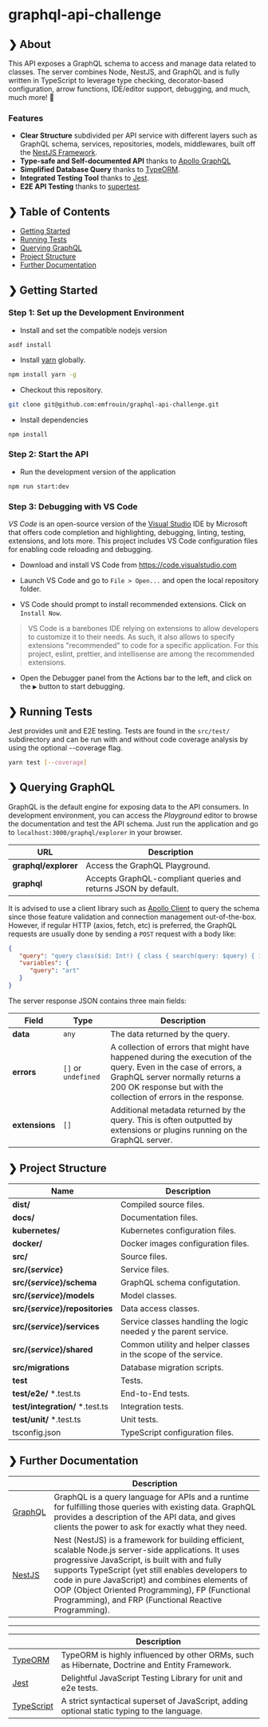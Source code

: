 # graphql-api-challenge

## ❯ About

This API exposes a GraphQL schema to access and manage data related to classes.
The server combines Node, NestJS, and GraphQL and is fully written in TypeScript to leverage type checking, decorator-based configuration, arrow functions, IDE/editor support, debugging, and much, much more! 🙌

### Features

-   **Clear Structure** subdivided per API service with different layers such as GraphQL schema, services, repositories, models, middlewares, built off the [NestJS Framework](https://docs.nestjs.com/).
-   **Type-safe and Self-documented API** thanks to [Apollo GraphQL](https://www.apollographql.com/docs/apollo-server/)
-   **Simplified Database Query** thanks to [TypeORM](https://github.com/typeorm/typeorm).
-   **Integrated Testing Tool** thanks to [Jest](https://facebook.github.io/jest).
-   **E2E API Testing** thanks to [supertest](https://github.com/visionmedia/supertest).

## ❯ Table of Contents

-   [Getting Started](#-getting-started)
-   [Running Tests](#-running-tests)
-   [Querying GraphQL](#-querying-graphql)
-   [Project Structure](#-project-structure)
-   [Further Documentation](#-further-documentation)

## ❯ Getting Started

### Step 1: Set up the Development Environment

-   Install and set the compatible nodejs version

```
asdf install
```

-   Install [yarn](https://yarnpkg.com) globally.

```bash
npm install yarn -g
```

-   Checkout this repository.

```bash
git clone git@github.com:emfrouin/graphql-api-challenge.git
```

-   Install dependencies

```
npm install
```

### Step 2: Start the API

-   Run the development version of the application
```
npm run start:dev
```

### Step 3: Debugging with VS Code

_VS Code_ is an open-source version of the [Visual Studio](https://www.visualstudio.com/) IDE by Microsoft that offers
code completion and highlighting, debugging, linting, testing, extensions, and lots more. This project includes VS Code
configuration files for enabling code reloading and debugging.

-   Download and install VS Code from https://code.visualstudio.com

-   Launch VS Code and go to `File > Open...` and open the local repository folder.

-   VS Code should prompt to install recommended extensions. Click on `Install Now`.

> VS Code is a barebones IDE relying on extensions to allow developers to customize it to their needs. As such, it also allows to specify extensions "recommended" to code for a specific application. For this project, eslint, prettier, and intellisense are among the recommended extensions.

-   Open the Debugger panel from the Actions bar to the left, and click on the <kbd>▶︎</kbd> button to start debugging.


## ❯ Running Tests

Jest provides unit and E2E testing. Tests are found in the `src/test/` subdirectory and can be run with and without
code coverage analysis by using the optional --coverage flag.

```bash
yarn test [--coverage]
```

## ❯ Querying GraphQL

GraphQL is the default engine for exposing data to the API consumers. In development environment, you can access the _Playground_ editor to browse the documentation and test the API schema. Just run the application and go to `localhost:3000/graphql/explorer` in your browser.

| URL                      | Description                                                    |
| ------------------------ | -------------------------------------------------------------- |
| **graphql/explorer**     | Access the GraphQL Playground.                                 |
| **graphql**              | Accepts GraphQL-compliant queries and returns JSON by default. |

It is advised to use a client library such as [Apollo Client](https://github.com/apollographql/apollo-client) to query the schema since those feature validation and connection management out-of-the-box. However, if regular HTTP (axios, fetch, etc) is preferred, the GraphQL requests are usually done by sending a `POST` request with a body like:

```json
{
   "query": "query class($id: Int!) { class { search(query: $query) { id name } } }",
   "variables": {
      "query": "art"
   }
}
```

The server response JSON contains three main fields:

| Field          | Type                | Description                                                                                                                                                                                                           |
| -------------- | ------------------- | --------------------------------------------------------------------------------------------------------------------------------------------------------------------------------------------------------------------- |
| **data**       | `any`               | The data returned by the query.                                                                                                                                                                                       |
| **errors**     | `[]` or `undefined` | A collection of errors that might have happened during the execution of the query. Even in the case of errors, a GraphQL server normally returns a 200 OK response but with the collection of errors in the response. |
| **extensions** | `[]`                | Additional metadata returned by the query. This is often outputted by extensions or plugins running on the GraphQL server.                                                                                            |

## ❯ Project Structure

| Name                                 | Description                                                     |
| ------------------------------------ | --------------------------------------------------------------- |
| **dist/**                            | Compiled source files.                                          |
| **docs/**                            | Documentation files.                                            |
| **kubernetes/**                      | Kubernetes configuration files.                                 |
| **docker/**                          | Docker images configuration files.                              |
| **src/**                             | Source files.                                                   |
| **src/{_service_}**                  | Service files.                                                  |
| **src/{_service_}/schema**           | GraphQL schema configutation.                                   |
| **src/{_service_}/models**           | Model classes.                                                  |
| **src/{_service_}/repositories**     | Data access classes.                                            |
| **src/{_service_}/services**         | Service classes handling the logic needed y the parent service. |
| **src/{_service_}/shared**           | Common utility and helper classes in the scope of the service.  |
| **src/migrations**                   | Database migration scripts.                                     |
| **test**                             | Tests.                                                          |
| **test/e2e/** \*.test.ts             | End-to-End tests.                                               |
| **test/integration/** \*.test.ts     | Integration tests.                                              |
| **test/unit/** \*.test.ts            | Unit tests.                                                     |
| tsconfig.json                        | TypeScript configuration files.                                 |

## ❯ Further Documentation

|                                                              | Description                                                                                                                                                                                                        |
| ------------------------------------------------------------ | ------------------------------------------------------------------------------------------------------------------------------------------------------------------------------------------------------------------ |
| [GraphQL](http://graphql.github.io/graphql-js/)              | GraphQL is a query language for APIs and a runtime for fulfilling those queries with existing data. GraphQL provides a description of the API data, and gives clients the power to ask for exactly what they need. |
| [NestJS](https://nestjs.com/)                                | Nest (NestJS) is a framework for building efficient, scalable Node.js server-side applications. It uses progressive JavaScript, is built with and fully supports TypeScript (yet still enables developers to code in pure JavaScript) and combines elements of OOP (Object Oriented Programming), FP (Functional Programming), and FRP (Functional Reactive Programming). |

----------------------------------------
|                                                              | Description                                                                                                                                                                                                        |
| ------------------------------------------------------------ | ------------------------------------------------------------------------------------------------------------------------------------------------------------------------------------------------------------------ |
| [TypeORM](http://typeorm.io/#/)                              | TypeORM is highly influenced by other ORMs, such as Hibernate, Doctrine and Entity Framework.                                                                                                                      |
| [Jest](http://facebook.github.io/jest/)                      | Delightful JavaScript Testing Library for unit and e2e tests.                                                                                                                                                      |
| [TypeScript](https://www.typescriptlang.org/)                | A strict syntactical superset of JavaScript, adding optional static typing to the language.                                                                                                                        |
